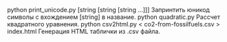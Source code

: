 python print_unicode.py [string [string [string ...]]]
    Запринтить юникод символы с вхождением [string] в название.
python quadratic.py
    Рассчет квадратного уравнения.
python csv2html.py < co2-from-fossilfuels.csv > index.html
    Генерация HTML таблички из .csv файла.
